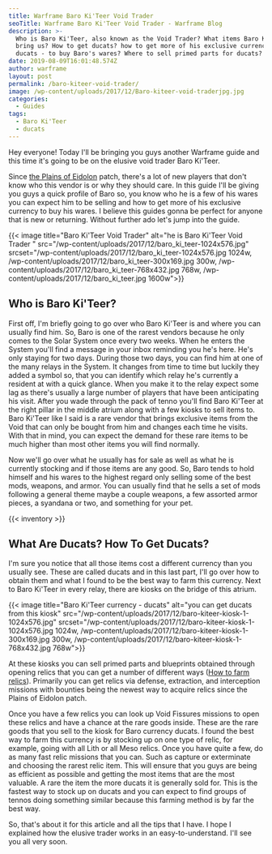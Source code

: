 ```yaml
---
title: Warframe Baro Ki'Teer Void Trader
seoTitle: Warframe Baro Ki'Teer Void Trader - Warframe Blog
description: >-
  Who is Baro Ki'Teer, also known as the Void Trader? What items Baro Ki'Teer
  bring us? How to get ducats? how to get more of his exclusive currency -
  ducats - to buy Baro's wares? Where to sell primed parts for ducats?
date: 2019-08-09T16:01:48.574Z
author: warframe
layout: post
permalink: /baro-kiteer-void-trader/
image: /wp-content/uploads/2017/12/Baro-kiteer-void-traderjpg.jpg
categories:
  - Guides
tags:
  - Baro Ki'Teer
  - ducats
---
```

Hey everyone! Today I'll be bringing you guys another Warframe guide and this time it's going to be on the elusive void trader Baro Ki'Teer.<!--more-->

Since [the Plains of Eidolon](https://warframeblog.com/get-started-plains-of-eidolon/) patch, there's a lot of new players that don't know who this vendor is or why they should care. In this guide I'll be giving you guys a quick profile of Baro so, you know who he is a few of his wares you can expect him to be selling and how to get more of his exclusive currency to buy his wares. I believe this guides gonna be perfect for anyone that is new or returning. Without further ado let's jump into the guide.

{{< image title="Baro Ki'Teer Void Trader" alt="he is Baro Ki'Teer Void Trader " src="/wp-content/uploads/2017/12/baro_ki_teer-1024x576.jpg" srcset="/wp-content/uploads/2017/12/baro_ki_teer-1024x576.jpg 1024w, /wp-content/uploads/2017/12/baro_ki_teer-300x169.jpg 300w, /wp-content/uploads/2017/12/baro_ki_teer-768x432.jpg 768w, /wp-content/uploads/2017/12/baro_ki_teer.jpg 1600w">}}

## Who is Baro Ki'Teer?

First off, I'm briefly going to go over who Baro Ki'Teer is and where you can usually find him. So, Baro is one of the rarest vendors because he only comes to the Solar System once every two weeks. When he enters the System you'll find a message in your inbox reminding you he's here. He's only staying for two days. During those two days, you can find him at one of the many relays in the System. It changes from time to time but luckily they added a symbol so, that you can identify which relay he's currently a resident at with a quick glance. When you make it to the relay expect some lag as there's usually a large number of players that have been anticipating his visit. After you wade through the pack of tenno you'll find Baro Ki'Teer at the right pillar in the middle atrium along with a few kiosks to sell items to. Baro Ki'Teer like I said is a rare vendor that brings exclusive items from the Void that can only be bought from him and changes each time he visits. With that in mind, you can expect the demand for these rare items to be much higher than most other items you will find normally.

Now we'll go over what he usually has for sale as well as what he is currently stocking and if those items are any good. So, Baro tends to hold himself and his wares to the highest regard only selling some of the best mods, weapons, and armor. You can usually find that he sells a set of mods following a general theme maybe a couple weapons, a few assorted armor pieces, a syandana or two, and something for your pet.

{{< inventory >}}

## What Are Ducats? How To Get Ducats?

I'm sure you notice that all those items cost a different currency than you usually see. These are called ducats and in this last part, I'll go over how to obtain them and what I found to be the best way to farm this currency. Next to Baro Ki'Teer in every relay, there are kiosks on the bridge of this atrium.

{{< image title="Baro Ki'Teer currency - ducats" alt="you can get ducats from this kiosk" src="/wp-content/uploads/2017/12/baro-kiteer-kiosk-1-1024x576.jpg" srcset="/wp-content/uploads/2017/12/baro-kiteer-kiosk-1-1024x576.jpg 1024w, /wp-content/uploads/2017/12/baro-kiteer-kiosk-1-300x169.jpg 300w, /wp-content/uploads/2017/12/baro-kiteer-kiosk-1-768x432.jpg 768w">}}

At these kiosks you can sell primed parts and blueprints obtained through opening relics that you can get a number of different ways ([How to farm relics](https://warframeblog.com/how-to-farm-relics/)). Primarily you can get relics via defense, extraction, and interception missions with bounties being the newest way to acquire relics since the Plains of Eidolon patch.

Once you have a few relics you can look up Void Fissures missions to open these relics and have a chance at the rare goods inside. These are the rare goods that you sell to the kiosk for Baro currency ducats. I found the best way to farm this currency is by stocking up on one type of relic, for example, going with all Lith or all Meso relics. Once you have quite a few, do as many fast relic missions that you can. Such as capture or exterminate and choosing the rarest relic item. This will ensure that you guys are being as efficient as possible and getting the most items that are the most valuable. A rare the item the more ducats it is generally sold for. This is the fastest way to stock up on ducats and you can expect to find groups of tennos doing something similar because this farming method is by far the best way.

So, that's about it for this article and all the tips that I have. I hope I explained how the elusive trader works in an easy-to-understand. I'll see you all very soon.
